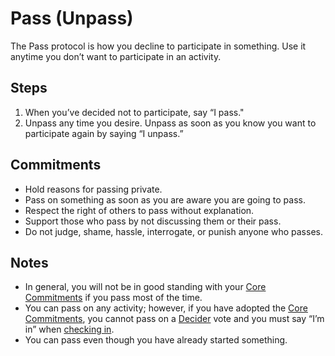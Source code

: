 # Pass (Unpass)
The Pass protocol is how you decline to participate in something. Use it anytime you don’t want to participate in an activity.

## Steps
1. When you’ve decided not to participate, say “I pass."
2. Unpass any time you desire. Unpass as soon as you know you want to participate again by saying “I unpass.”

## Commitments
* Hold reasons for passing private.
* Pass on something as soon as you are aware you are going to pass.
* Respect the right of others to pass without explanation.
* Support those who pass by not discussing them or their pass.
* Do not judge, shame, hassle, interrogate, or punish anyone who passes.

## Notes
* In general, you will not be in good standing with your [Core Commitments](../corecommitments.md) if you pass most of the time.
* You can pass on any activity; however, if you have adopted the [Core Commitments](../corecommitments.md), you cannot pass on a [Decider](decider.md) vote and you must say “I’m in” when [checking in](checkin.md).
* You can pass even though you have already started something.
